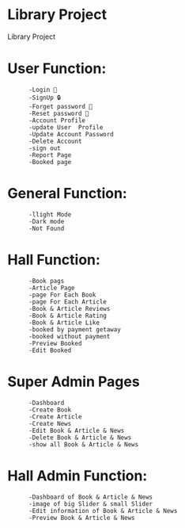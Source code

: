 # Library Project
Library Project 
# User Function: 


          -Login 🔐
          -SignUp 🔒
          -Forget password 🔑
          -Reset password 🔑
          -Account Profile
          -update User  Profile 
          -Update Account Password 
          -Delete Account 
          -sign out 
          -Report Page 
          -Booked page 
          

# General Function:


          -llight Mode 
          -Dark mode 
          -Not Found 
          
# Hall Function:


          -Book pags
          -Article Page
          -page For Each Book
          -page For Each Article
          -Book & Article Reviews
          -Book & Article Rating 
          -Book & Article Like
          -booked by payment getaway
          -booked without payment
          -Preview Booked 
          -Edit Booked 

# Super Admin Pages 


          -Dashboard
          -Create Book
          -Create Article
          -Create News
          -Edit Book & Article & News
          -Delete Book & Article & News 
          -show all Book & Article & News

# Hall Admin Function:


          -Dashboard of Book & Article & News
          -image of big Slider & small Slider
          -Edit information of Book & Article & News 
          -Preview Book & Article & News
